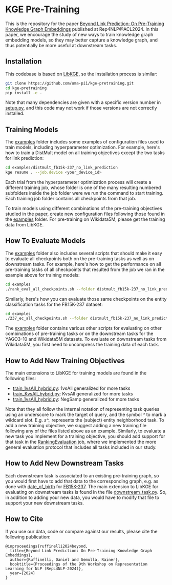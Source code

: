 # KGE Pre-Training

This is the repository for the paper 
[Beyond Link Prediction: On Pre-Training Knowledge Graph Embeddings](https://aclanthology.org/2024.repl4nlp-1.11/) published at Rep4NLP@ACL2024. 
In this paper, we encourage the study of new ways to train knowledge graph
embedding models, so they may better capture a knowledge graph, and thus
potentially be more useful at downstream tasks. 

## Installation

This codebase is based on [LibKGE](https://github.com/uma-pi1/kge), so the 
installation process is similar:

```sh
git clone https://github.com/uma-pi1/kge-pretraining.git
cd kge-pretraining
pip install -e .
```

Note that many dependencies are given with a specific version number in 
[setup.py](setup.py), and this code may not work if those versions are not
correctly installed.

## Training Models

The [examples](examples/) folder includes some examples of configuration files 
used to train models, including hyperparameter optimization. For example, here's 
how to train a DistMult model on all training objectives except the two tasks 
for link prediction:

```sh
cd examples/distmult_fb15k-237_no_link_prediction
kge resume . --job.device <your_device_id>
```

Each trial from the hyperparameter optimization process will create a different
training job, whose folder is one of the many resulting numbered subfolders
inside the job folder were we run the command to start training.
Each training job folder contains all checkpoints from that job.

To train models using different combinations of the pre-training objectives 
studied in the paper, create new configuration files following those found in 
the [examples](examples/) folder. 
For pre-training on Wikidata5M, please get the training data from LibKGE.

## How To Evaluate Models

The [examples](examples/) folder also includes several scripts that should make 
it easy to evaluate all checkpoints both on the pre-training tasks as well as on 
downstream tasks.
For example, here's how to get the performance on all pre-training tasks of all 
checkpoints that resulted from the job we ran in the example above for training 
models:

```sh
cd examples
./rank_eval_all_checkpoints.sh --folder distmult_fb15k-237_no_link_prediction --device <your_device_id>
```

Similarly, here's how you can evaluate those same checkpoints on the entity 
classification tasks for the FB15K-237 dataset:

```sh
cd examples
./237_ec_all_checkpoints.sh --folder distmult_fb15k-237_no_link_prediction --device <your_device_id>
```

The [examples](examples/) folder contains various other scripts for evaluating 
on other combinations of pre-training tasks or on the downstream tasks for the 
YAGO3-10 and Wikidata5M datasets.
To evaluate on downstream tasks from Wikidata5M, you first need to uncompress
the training data of each task.

## How to Add New Training Objectives

The main extensions to LibKGE for training models are found in the following 
files:

* [train_1vsAll_hybrid.py](kge/job/train_1vsAll_hybrid.py): 1vsAll generalized for more tasks
* [train_KvsAll_hybrid.py](kge/job/train_KvsAll_hybrid.py): KvsAll generalized for more tasks
* [train_1vsAll_hybrid.py](kge/job/train_negative_sampling_hybrid.py): NegSamp generalized for more tasks

Note that they all follow the internal notation of representing task queries 
using an underscore to mark the target of query, and the symbol *^* to mark 
a wildcard slot.
E.g. *s^_* represents the (subject) entity neighborhood task. 
To add a new training objective, we suggest adding a new training file 
following any of the files listed above as an example. Similarly, to evaluate a 
new task you implement for a training objective, you should add support for that
task in the [RankingEvaluation](kge/job/eval_ranking.py) job, where we 
implemented the more general evaluation protocol that includes all tasks 
included in our study.

## How to Add New Downstream Tasks

Each downstream task is associated to an existing pre-training graph, so you
would first have to add that data to the corresponding graph, e.g. as done with
[date_of_birth](data/fb15k-237/date_of_birth/) for [FB15K-237](data/fb15k-237/).
The main extension to LibKGE for evaluating on downstream tasks is found in
the file [downstream_task.py](kge/job/downstream_task.py). 
So, in addition to adding your new data, you would have to modify that file to 
support your new downstream tasks.

## How to Cite

If you use our data, code or compare against our results, please cite the 
following publication:

```
@inproceedings{ruffinelli2024beyond,
  title={Beyond Link Prediction: On Pre-Training Knowledge Graph Embeddings},
  author={Ruffinelli, Daniel and Gemulla, Rainer},
  booktitle={Proceedings of the 9th Workshop on Representation Learning for NLP (RepL4NLP-2024)},
  year={2024}
}

